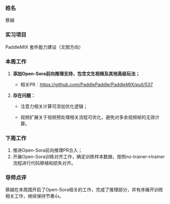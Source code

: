 ### 姓名

蔡越

### 实习项目

PaddleMIX 套件能力建设（文图方向）

### 本周工作

1. **添加Open-Sora前向推理支持，包含文生视频及其他高级玩法；**
   
   - 相关PR：https://github.com/PaddlePaddle/PaddleMIX/pull/537

2. **存在问题：**
   
   - 注意力相关计算可添加优化逻辑；
   
   - 视频扩展关于视频预处理相关流程可优化，避免对多余视频帧的无效计算。

### 下周工作

1. 推进Open-Sora前向推理PR合入；
2. 开展Open-Sora训练对齐工作，确定训练样本数据，按照no-trainer->trainer流程进行代码移植和损失对齐。

### 导师点评

蔡越在本周围开启了Open-Sora相关的工作，完成了推理部分，并有序展开训练相关工作，继续保持节奏👍。